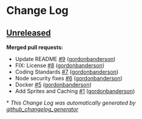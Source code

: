 # Change Log

## [Unreleased](https://github.com/gordonbanderson/silverstripe-darksky/tree/HEAD)

**Merged pull requests:**

- Update README [\#9](https://github.com/gordonbanderson/silverstripe-darksky/pull/9) ([gordonbanderson](https://github.com/gordonbanderson))
- FIX: License [\#8](https://github.com/gordonbanderson/silverstripe-darksky/pull/8) ([gordonbanderson](https://github.com/gordonbanderson))
- Coding Standards [\#7](https://github.com/gordonbanderson/silverstripe-darksky/pull/7) ([gordonbanderson](https://github.com/gordonbanderson))
- Node security fixes [\#6](https://github.com/gordonbanderson/silverstripe-darksky/pull/6) ([gordonbanderson](https://github.com/gordonbanderson))
- Docker [\#5](https://github.com/gordonbanderson/silverstripe-darksky/pull/5) ([gordonbanderson](https://github.com/gordonbanderson))
- Add Sprites and Caching [\#1](https://github.com/gordonbanderson/silverstripe-darksky/pull/1) ([gordonbanderson](https://github.com/gordonbanderson))



\* *This Change Log was automatically generated by [github_changelog_generator](https://github.com/skywinder/Github-Changelog-Generator)*